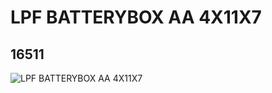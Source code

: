 # LPF BATTERYBOX AA 4X11X7
## 16511
![LPF BATTERYBOX AA 4X11X7](https://lc-www-live-s.legocdn.com/media/bricks/5/2/6074147.jpg)